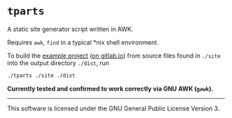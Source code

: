 # `tparts`

A static site generator script written in AWK.

Requires `awk`, `find` in a typical \*nix shell environment.


To build the [example project](https://andis-sprinkis.github.io/tparts/) ([on gitlab.io](https://andis-sprinkis.gitlab.io/tparts)) from source files found in `./site` into the output directory `./dist`, run
```bash
./tparts ./site ./dist
```

**Currently tested and confirmed to work correctly via GNU AWK (`gawk`).**

---

This software is licensed under the GNU General Public License Version 3.
